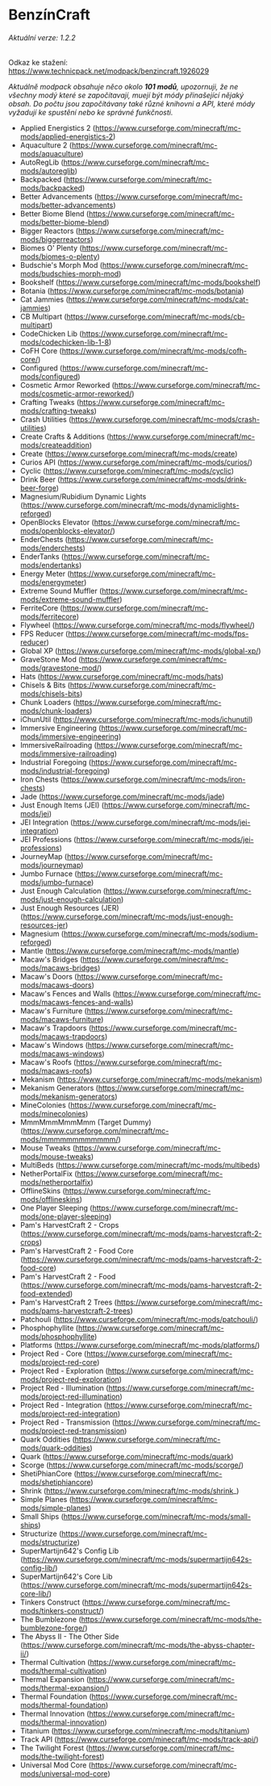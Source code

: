# BenzínCraft 

###### Aktuální verze: 1.2.2

Odkaz ke stažení: https://www.technicpack.net/modpack/benzincraft.1926029

*_Aktuálně modpack obsahuje něco okolo **101 modů**, upozornuji, že ne všechny modý které se započítavají, muejí být módy přinašející nějaký obsah. Do počtu jsou započítávany také různé knihovni a API, které módy vyžadují ke spustění nebo ke správné funkčnosti._*

- Applied Energistics 2 (https://www.curseforge.com/minecraft/mc-mods/applied-energistics-2)
- Aquaculture 2 (https://www.curseforge.com/minecraft/mc-mods/aquaculture)
- AutoRegLib (https://www.curseforge.com/minecraft/mc-mods/autoreglib)
- Backpacked (https://www.curseforge.com/minecraft/mc-mods/backpacked)
- Better Advancements (https://www.curseforge.com/minecraft/mc-mods/better-advancements)
- Better Biome Blend (https://www.curseforge.com/minecraft/mc-mods/better-biome-blend)
- Bigger Reactors (https://www.curseforge.com/minecraft/mc-mods/biggerreactors)
- Biomes O' Plenty (https://www.curseforge.com/minecraft/mc-mods/biomes-o-plenty)
- Budschie's Morph Mod (https://www.curseforge.com/minecraft/mc-mods/budschies-morph-mod)
- Bookshelf (https://www.curseforge.com/minecraft/mc-mods/bookshelf)
- Botania (https://www.curseforge.com/minecraft/mc-mods/botania)
- Cat Jammies (https://www.curseforge.com/minecraft/mc-mods/cat-jammies)
- CB Multipart (https://www.curseforge.com/minecraft/mc-mods/cb-multipart)
- CodeChicken Lib (https://www.curseforge.com/minecraft/mc-mods/codechicken-lib-1-8)
- CoFH Core (https://www.curseforge.com/minecraft/mc-mods/cofh-core/)
- Configured (https://www.curseforge.com/minecraft/mc-mods/configured)
- Cosmetic Armor Reworked (https://www.curseforge.com/minecraft/mc-mods/cosmetic-armor-reworked/)
- Crafting Tweaks (https://www.curseforge.com/minecraft/mc-mods/crafting-tweaks)
- Crash Utilities (https://www.curseforge.com/minecraft/mc-mods/crash-utilities)
- Create Crafts & Additions (https://www.curseforge.com/minecraft/mc-mods/createaddition)
- Create (https://www.curseforge.com/minecraft/mc-mods/create)
- Curios API (https://www.curseforge.com/minecraft/mc-mods/curios/)
- Cyclic (https://www.curseforge.com/minecraft/mc-mods/cyclic)
- Drink Beer (https://www.curseforge.com/minecraft/mc-mods/drink-beer-forge)
- Magnesium/Rubidium Dynamic Lights (https://www.curseforge.com/minecraft/mc-mods/dynamiclights-reforged)
- OpenBlocks Elevator (https://www.curseforge.com/minecraft/mc-mods/openblocks-elevator/)
- EnderChests (https://www.curseforge.com/minecraft/mc-mods/enderchests)
- EnderTanks (https://www.curseforge.com/minecraft/mc-mods/endertanks)
- Energy Meter (https://www.curseforge.com/minecraft/mc-mods/energymeter)
- Extreme Sound Muffler (https://www.curseforge.com/minecraft/mc-mods/extreme-sound-muffler)
- FerriteCore (https://www.curseforge.com/minecraft/mc-mods/ferritecore)
- Flywheel (https://www.curseforge.com/minecraft/mc-mods/flywheel/)
- FPS Reducer (https://www.curseforge.com/minecraft/mc-mods/fps-reducer)
- Global XP (https://www.curseforge.com/minecraft/mc-mods/global-xp/)
- GraveStone Mod (https://www.curseforge.com/minecraft/mc-mods/gravestone-mod/)
- Hats (https://www.curseforge.com/minecraft/mc-mods/hats)
- Chisels & Bits (https://www.curseforge.com/minecraft/mc-mods/chisels-bits)
- Chunk Loaders (https://www.curseforge.com/minecraft/mc-mods/chunk-loaders)
- iChunUtil (https://www.curseforge.com/minecraft/mc-mods/ichunutil)
- Immersive Engineering (https://www.curseforge.com/minecraft/mc-mods/immersive-engineering)
- ImmersiveRailroading (https://www.curseforge.com/minecraft/mc-mods/immersive-railroading)
- Industrial Foregoing (https://www.curseforge.com/minecraft/mc-mods/industrial-foregoing)
- Iron Chests (https://www.curseforge.com/minecraft/mc-mods/iron-chests)
- Jade (https://www.curseforge.com/minecraft/mc-mods/jade)
- Just Enough Items (JEI) (https://www.curseforge.com/minecraft/mc-mods/jei)
- JEI Integration (https://www.curseforge.com/minecraft/mc-mods/jei-integration)
- JEI Professions (https://www.curseforge.com/minecraft/mc-mods/jei-professions)
- JourneyMap (https://www.curseforge.com/minecraft/mc-mods/journeymap)
- Jumbo Furnace (https://www.curseforge.com/minecraft/mc-mods/jumbo-furnace)
- Just Enough Calculation (https://www.curseforge.com/minecraft/mc-mods/just-enough-calculation)
- Just Enough Resources (JER) (https://www.curseforge.com/minecraft/mc-mods/just-enough-resources-jer)
- Magnesium (https://www.curseforge.com/minecraft/mc-mods/sodium-reforged)
- Mantle (https://www.curseforge.com/minecraft/mc-mods/mantle)
- Macaw's Bridges (https://www.curseforge.com/minecraft/mc-mods/macaws-bridges)
- Macaw's Doors (https://www.curseforge.com/minecraft/mc-mods/macaws-doors)
- Macaw's Fences and Walls (https://www.curseforge.com/minecraft/mc-mods/macaws-fences-and-walls)
- Macaw's Furniture (https://www.curseforge.com/minecraft/mc-mods/macaws-furniture)
- Macaw's Trapdoors (https://www.curseforge.com/minecraft/mc-mods/macaws-trapdoors)
- Macaw's Windows (https://www.curseforge.com/minecraft/mc-mods/macaws-windows)
- Macaw's Roofs (https://www.curseforge.com/minecraft/mc-mods/macaws-roofs)
- Mekanism (https://www.curseforge.com/minecraft/mc-mods/mekanism)
- Mekanism Generators (https://www.curseforge.com/minecraft/mc-mods/mekanism-generators)
- MineColonies (https://www.curseforge.com/minecraft/mc-mods/minecolonies)
- MmmMmmMmmMmm (Target Dummy) (https://www.curseforge.com/minecraft/mc-mods/mmmmmmmmmmmm/)
- Mouse Tweaks (https://www.curseforge.com/minecraft/mc-mods/mouse-tweaks)
- MultiBeds (https://www.curseforge.com/minecraft/mc-mods/multibeds)
- NetherPortalFix (https://www.curseforge.com/minecraft/mc-mods/netherportalfix)
- OfflineSkins (https://www.curseforge.com/minecraft/mc-mods/offlineskins)
- One Player Sleeping (https://www.curseforge.com/minecraft/mc-mods/one-player-sleeping)
- Pam's HarvestCraft 2 - Crops (https://www.curseforge.com/minecraft/mc-mods/pams-harvestcraft-2-crops)
- Pam's HarvestCraft 2 - Food Core (https://www.curseforge.com/minecraft/mc-mods/pams-harvestcraft-2-food-core)
- Pam's HarvestCraft 2 - Food (https://www.curseforge.com/minecraft/mc-mods/pams-harvestcraft-2-food-extended)
- Pam's HarvestCraft 2  Trees (https://www.curseforge.com/minecraft/mc-mods/pams-harvestcraft-2-trees)
- Patchouli (https://www.curseforge.com/minecraft/mc-mods/patchouli/)
- Phosphophyllite (https://www.curseforge.com/minecraft/mc-mods/phosphophyllite)
- Platforms (https://www.curseforge.com/minecraft/mc-mods/platforms/)
- Project Red - Core (https://www.curseforge.com/minecraft/mc-mods/project-red-core)
- Project Red - Exploration (https://www.curseforge.com/minecraft/mc-mods/project-red-exploration)
- Project Red - Illumination (https://www.curseforge.com/minecraft/mc-mods/project-red-illumination)
- Project Red - Integration (https://www.curseforge.com/minecraft/mc-mods/project-red-integration)
- Project Red - Transmission (https://www.curseforge.com/minecraft/mc-mods/project-red-transmission)
- Quark Oddities (https://www.curseforge.com/minecraft/mc-mods/quark-oddities)
- Quark (https://www.curseforge.com/minecraft/mc-mods/quark)
- Scorge (https://www.curseforge.com/minecraft/mc-mods/scorge/)
- ShetiPhianCore (https://www.curseforge.com/minecraft/mc-mods/shetiphiancore)
- Shrink (https://www.curseforge.com/minecraft/mc-mods/shrink_)
- Simple Planes (https://www.curseforge.com/minecraft/mc-mods/simple-planes)
- Small Ships (https://www.curseforge.com/minecraft/mc-mods/small-ships)
- Structurize (https://www.curseforge.com/minecraft/mc-mods/structurize)
- SuperMartijn642's Config Lib (https://www.curseforge.com/minecraft/mc-mods/supermartijn642s-config-lib/)
- SuperMartijn642's Core Lib (https://www.curseforge.com/minecraft/mc-mods/supermartijn642s-core-lib/)
- Tinkers Construct (https://www.curseforge.com/minecraft/mc-mods/tinkers-construct/)
- The Bumblezone (https://www.curseforge.com/minecraft/mc-mods/the-bumblezone-forge/)
- The Abyss II - The Other Side (https://www.curseforge.com/minecraft/mc-mods/the-abyss-chapter-ii/)
- Thermal Cultivation (https://www.curseforge.com/minecraft/mc-mods/thermal-cultivation)
- Thermal Expansion (https://www.curseforge.com/minecraft/mc-mods/thermal-expansion/)
- Thermal Foundation (https://www.curseforge.com/minecraft/mc-mods/thermal-foundation)
- Thermal Innovation (https://www.curseforge.com/minecraft/mc-mods/thermal-innovation)
- Titanium (https://www.curseforge.com/minecraft/mc-mods/titanium)
- Track API (https://www.curseforge.com/minecraft/mc-mods/track-api/)
- The Twilight Forest (https://www.curseforge.com/minecraft/mc-mods/the-twilight-forest)
- Universal Mod Core (https://www.curseforge.com/minecraft/mc-mods/universal-mod-core)
